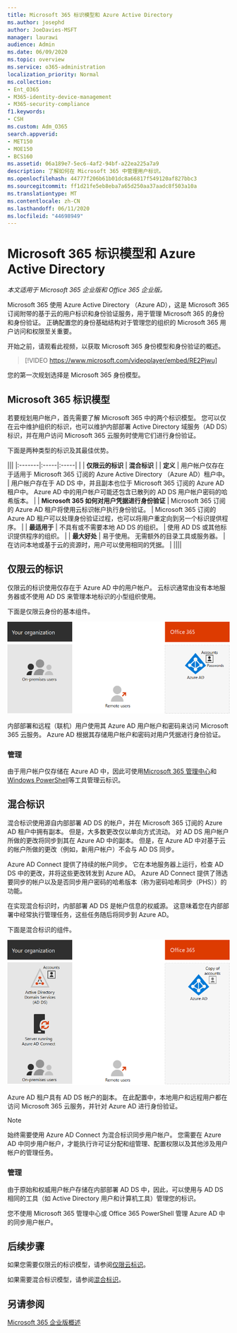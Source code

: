 ```yaml
---
title: Microsoft 365 标识模型和 Azure Active Directory
ms.author: josephd
author: JoeDavies-MSFT
manager: laurawi
audience: Admin
ms.date: 06/09/2020
ms.topic: overview
ms.service: o365-administration
localization_priority: Normal
ms.collection:
- Ent_O365
- M365-identity-device-management
- M365-security-compliance
f1.keywords:
- CSH
ms.custom: Adm_O365
search.appverid:
- MET150
- MOE150
- BCS160
ms.assetid: 06a189e7-5ec6-4af2-94bf-a22ea225a7a9
description: 了解如何在 Microsoft 365 中管理用户标识。
ms.openlocfilehash: 44777f206b61b01dc8a66817f549120af827bbc3
ms.sourcegitcommit: ff1d21fe5eb8eba7a65d250aa37aadc8f503a10a
ms.translationtype: MT
ms.contentlocale: zh-CN
ms.lasthandoff: 06/11/2020
ms.locfileid: "44698949"
---
```

# <a name="microsoft-365-identity-models-and-azure-active-directory"></a>Microsoft 365 标识模型和 Azure Active Directory

*本文适用于 Microsoft 365 企业版和 Office 365 企业版。*

Microsoft 365 使用 Azure Active Directory （Azure AD），这是 Microsoft 365 订阅附带的基于云的用户标识和身份验证服务，用于管理 Microsoft 365 的身份和身份验证。 正确配置您的身份基础结构对于管理您的组织的 Microsoft 365 用户访问和权限至关重要。

开始之前，请观看此视频，以获取 Microsoft 365 身份模型和身份验证的概述。

> [!VIDEO https://www.microsoft.com/videoplayer/embed/RE2Pjwu]

您的第一次规划选择是 Microsoft 365 身份模型。

## <a name="microsoft-365-identity-models"></a>Microsoft 365 标识模型

若要规划用户帐户，首先需要了解 Microsoft 365 中的两个标识模型。 您可以仅在云中维护组织的标识，也可以维护内部部署 Active Directory 域服务（AD DS）标识，并在用户访问 Microsoft 365 云服务时使用它们进行身份验证。  

下面是两种类型的标识及其最佳优势。

|||
|:-------|:-----|:-----|
|  | **仅限云的标识** | **混合标识** |
| **定义** | 用户帐户仅存在于适用于 Microsoft 365 订阅的 Azure Active Directory （Azure AD）租户中。 | 用户帐户存在于 AD DS 中，并且副本也位于 Microsoft 365 订阅的 Azure AD 租户中。 Azure AD 中的用户帐户可能还包含已散列的 AD DS 用户帐户密码的哈希版本。 |
| **Microsoft 365 如何对用户凭据进行身份验证** | Microsoft 365 订阅的 Azure AD 租户将使用云标识帐户执行身份验证。 | Microsoft 365 订阅的 Azure AD 租户可以处理身份验证过程，也可以将用户重定向到另一个标识提供程序。 |
| **最适用于** | 不具有或不需要本地 AD DS 的组织。 | 使用 AD DS 或其他标识提供程序的组织。 |
| **最大好处** | 易于使用。 无需额外的目录工具或服务器。 | 在访问本地或基于云的资源时，用户可以使用相同的凭据。 |
||||

## <a name="cloud-only-identity"></a>仅限云的标识

仅限云的标识使用仅存在于 Azure AD 中的用户帐户。 云标识通常由没有本地服务器或不使用 AD DS 来管理本地标识的小型组织使用。 

下面是仅限云身份的基本组件。
 
![仅限云标识的基本组件](./media/about-office-365-identity/cloud-only-identity.png)

内部部署和远程（联机）用户使用其 Azure AD 用户帐户和密码来访问 Microsoft 365 云服务。 Azure AD 根据其存储用户帐户和密码对用户凭据进行身份验证。

### <a name="administration"></a>管理
由于用户帐户仅存储在 Azure AD 中，因此可使用[Microsoft 365 管理中心](https://admin.microsoft.com)和[Windows PowerShell](https://docs.microsoft.com/office365/enterprise/powershell/manage-user-accounts-and-licenses-with-office-365-powershell)等工具管理云标识。 

## <a name="hybrid-identity"></a>混合标识

混合标识使用源自内部部署 AD DS 的帐户，并在 Microsoft 365 订阅的 Azure AD 租户中拥有副本。 但是，大多数更改仅以单向方式流动。 对 AD DS 用户帐户所做的更改将同步到其在 Azure AD 中的副本。 但是，在 Azure AD 中对基于云的帐户所做的更改（例如，新用户帐户）不会与 AD DS 同步。

Azure AD Connect 提供了持续的帐户同步。 它在本地服务器上运行，检查 AD DS 中的更改，并将这些更改转发到 Azure AD。 Azure AD Connect 提供了筛选要同步的帐户以及是否同步用户密码的哈希版本（称为密码哈希同步（PHS））的功能。

在实现混合标识时，内部部署 AD DS 是帐户信息的权威源。 这意味着您在内部部署中经常执行管理任务，这些任务随后将同步到 Azure AD。 

下面是混合标识的组件。

![混合标识的组件](./media/about-office-365-identity/hybrid-identity.png)

Azure AD 租户具有 AD DS 帐户的副本。 在此配置中，本地用户和远程用户都在访问 Microsoft 365 云服务，并针对 Azure AD 进行身份验证。

>[!Note]
>始终需要使用 Azure AD Connect 为混合标识同步用户帐户。 您需要在 Azure AD 中同步用户帐户，才能执行许可证分配和组管理、配置权限以及其他涉及用户帐户的管理任务。
>

### <a name="administration"></a>管理

由于原始和权威用户帐户存储在内部部署 AD DS 中，因此，可以使用与 AD DS 相同的工具（如 Active Directory 用户和计算机工具）管理您的标识。 

您不使用 Microsoft 365 管理中心或 Office 365 PowerShell 管理 Azure AD 中的同步用户帐户。

## <a name="next-step"></a>后续步骤

如果您需要仅限云的标识模型，请参阅[仅限云标识](cloud-only-identities.md)。

如果需要混合标识模型，请参阅[混合标识](plan-for-directory-synchronization.md)。


## <a name="see-also"></a>另请参阅

[Microsoft 365 企业版概述](https://docs.microsoft.com/microsoft-365/enterprise/microsoft-365-overview)
